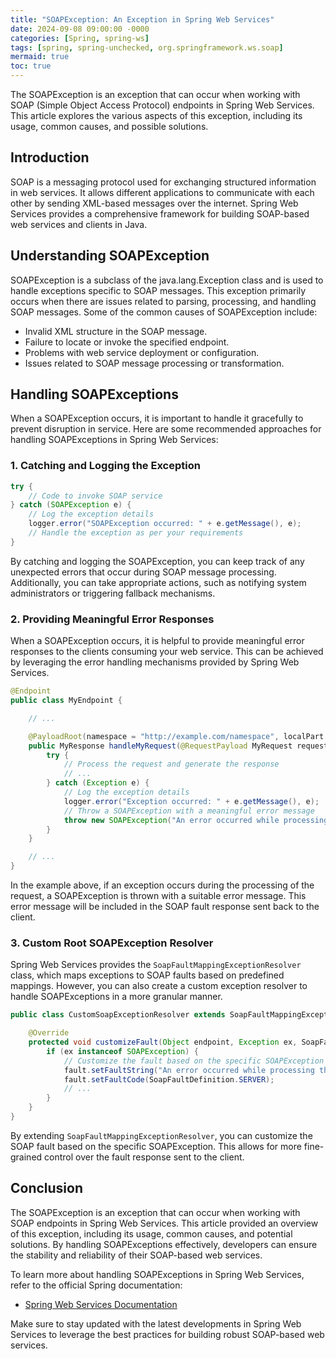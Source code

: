 ```yaml
---
title: "SOAPException: An Exception in Spring Web Services"
date: 2024-09-08 09:00:00 -0000
categories: [Spring, spring-ws]
tags: [spring, spring-unchecked, org.springframework.ws.soap]
mermaid: true
toc: true
---
```



The SOAPException is an exception that can occur when working with SOAP (Simple Object Access Protocol) endpoints in Spring Web Services. This article explores the various aspects of this exception, including its usage, common causes, and possible solutions.

## Introduction

SOAP is a messaging protocol used for exchanging structured information in web services. It allows different applications to communicate with each other by sending XML-based messages over the internet. Spring Web Services provides a comprehensive framework for building SOAP-based web services and clients in Java.

## Understanding SOAPException

SOAPException is a subclass of the java.lang.Exception class and is used to handle exceptions specific to SOAP messages. This exception primarily occurs when there are issues related to parsing, processing, and handling SOAP messages. Some of the common causes of SOAPException include:

- Invalid XML structure in the SOAP message.
- Failure to locate or invoke the specified endpoint.
- Problems with web service deployment or configuration.
- Issues related to SOAP message processing or transformation.

## Handling SOAPExceptions

When a SOAPException occurs, it is important to handle it gracefully to prevent disruption in service. Here are some recommended approaches for handling SOAPExceptions in Spring Web Services:

### 1. Catching and Logging the Exception

```java
try {
    // Code to invoke SOAP service
} catch (SOAPException e) {
    // Log the exception details
    logger.error("SOAPException occurred: " + e.getMessage(), e);
    // Handle the exception as per your requirements
}
```

By catching and logging the SOAPException, you can keep track of any unexpected errors that occur during SOAP message processing. Additionally, you can take appropriate actions, such as notifying system administrators or triggering fallback mechanisms.

### 2. Providing Meaningful Error Responses

When a SOAPException occurs, it is helpful to provide meaningful error responses to the clients consuming your web service. This can be achieved by leveraging the error handling mechanisms provided by Spring Web Services.

```java
@Endpoint
public class MyEndpoint {

    // ...

    @PayloadRoot(namespace = "http://example.com/namespace", localPart = "MyRequest")
    public MyResponse handleMyRequest(@RequestPayload MyRequest request) throws SOAPException {
        try {
            // Process the request and generate the response
            // ...
        } catch (Exception e) {
            // Log the exception details
            logger.error("Exception occurred: " + e.getMessage(), e);
            // Throw a SOAPException with a meaningful error message
            throw new SOAPException("An error occurred while processing the request.");
        }
    }

    // ...
}
```

In the example above, if an exception occurs during the processing of the request, a SOAPException is thrown with a suitable error message. This error message will be included in the SOAP fault response sent back to the client.

### 3. Custom Root SOAPException Resolver

Spring Web Services provides the `SoapFaultMappingExceptionResolver` class, which maps exceptions to SOAP faults based on predefined mappings. However, you can also create a custom exception resolver to handle SOAPExceptions in a more granular manner.

```java
public class CustomSoapExceptionResolver extends SoapFaultMappingExceptionResolver {

    @Override
    protected void customizeFault(Object endpoint, Exception ex, SoapFault fault) {
        if (ex instanceof SOAPException) {
            // Customize the fault based on the specific SOAPException
            fault.setFaultString("An error occurred while processing the SOAP message.");
            fault.setFaultCode(SoapFaultDefinition.SERVER);
            // ...
        }
    }
}
```

By extending `SoapFaultMappingExceptionResolver`, you can customize the SOAP fault based on the specific SOAPException. This allows for more fine-grained control over the fault response sent to the client.

## Conclusion

The SOAPException is an exception that can occur when working with SOAP endpoints in Spring Web Services. This article provided an overview of this exception, including its usage, common causes, and potential solutions. By handling SOAPExceptions effectively, developers can ensure the stability and reliability of their SOAP-based web services.

To learn more about handling SOAPExceptions in Spring Web Services, refer to the official Spring documentation:

- [Spring Web Services Documentation](https://docs.spring.io/spring-ws/docs/current/reference/html/index.html)

Make sure to stay updated with the latest developments in Spring Web Services to leverage the best practices for building robust SOAP-based web services.

